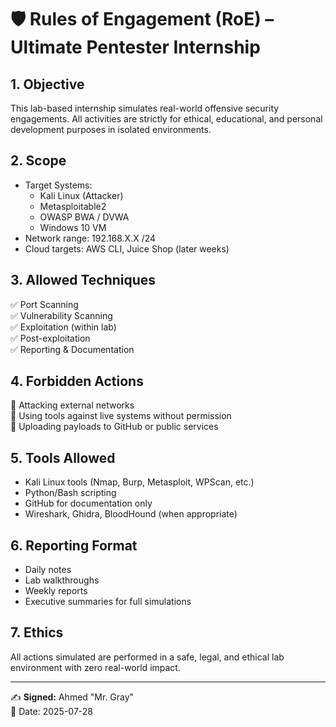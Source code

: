 # 🛡️ Rules of Engagement (RoE) – Ultimate Pentester Internship

## 1. Objective
This lab-based internship simulates real-world offensive security engagements. All activities are strictly for ethical, educational, and personal development purposes in isolated environments.

## 2. Scope
- Target Systems:
  - Kali Linux (Attacker)
  - Metasploitable2
  - OWASP BWA / DVWA
  - Windows 10 VM
- Network range: 192.168.X.X /24
- Cloud targets: AWS CLI, Juice Shop (later weeks)

## 3. Allowed Techniques
✅ Port Scanning  
✅ Vulnerability Scanning  
✅ Exploitation (within lab)  
✅ Post-exploitation  
✅ Reporting & Documentation

## 4. Forbidden Actions
🚫 Attacking external networks  
🚫 Using tools against live systems without permission  
🚫 Uploading payloads to GitHub or public services

## 5. Tools Allowed
- Kali Linux tools (Nmap, Burp, Metasploit, WPScan, etc.)
- Python/Bash scripting
- GitHub for documentation only
- Wireshark, Ghidra, BloodHound (when appropriate)

## 6. Reporting Format
- Daily notes
- Lab walkthroughs
- Weekly reports
- Executive summaries for full simulations

## 7. Ethics
All actions simulated are performed in a safe, legal, and ethical lab environment with zero real-world impact.

---

✍️ **Signed:** Ahmed "Mr. Gray"  
📅 Date: 2025-07-28
